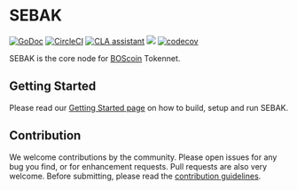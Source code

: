 # SEBAK

[![GoDoc](https://godoc.org/github.com/golang/gddo?status.svg)](http://godoc.org/boscoin.io/sebak/lib) [![CircleCI](https://circleci.com/gh/bosnet/sebak.svg?style=svg&circle-token=fd8cbd27a7594539b58dd3c46363a2c693f25edb)](https://circleci.com/gh/bosnet/sebak)
[![CLA assistant](https://cla-assistant.io/readme/badge/bosnet/sebak)](https://cla-assistant.io/bosnet/sebak)
[![](https://tokei.rs/b1/github/bosnet/sebak?category=lines)](https://github.com/bosnet/sebak)
[![codecov](https://codecov.io/gh/bosnet/sebak/branch/master/graph/badge.svg)](https://codecov.io/gh/bosnet/sebak)

SEBAK is the core node for [BOScoin](https://boscoin.io) Tokennet.

## Getting Started

Please read our [Getting Started page](https://github.com/bosnet/sebak/wiki) on how to build, setup and run SEBAK.

## Contribution

We welcome contributions by the community. Please open issues for any bug you find, or for enhancement requests. Pull requests are also very welcome. Before submitting, please read the [contribution guidelines](CONTRIBUTING.md).
